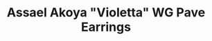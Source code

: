 ---
title: Assael Akoya "Violetta" WG Pave Earrings
description: |
  The Violetta pave hook earrings are a classic addition to every woman's wardrobe.
specs: |
  Pair of Akoya Cultured Pearls 8.0 - 8.5mm, set in 18K White Gold with 56 Diamonds, .26 ctw.
images:
  - image_path: /uploads/assael-akoya-violetta-wg-pave-earrings.jpg
order_number: 3
categories:
  - earrings
---